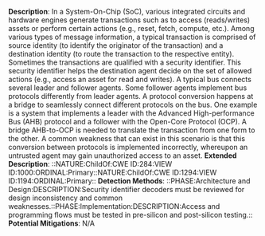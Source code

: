 **Description**: In a System-On-Chip (SoC), various integrated circuits and hardware engines generate transactions such as to access (reads/writes) assets or perform certain actions (e.g., reset, fetch, compute, etc.). Among various types of message information, a typical transaction is comprised of source identity (to identify the originator of the transaction) and a destination identity (to route the transaction to the respective entity). Sometimes the transactions are qualified with a security identifier. This security identifier helps the destination agent decide on the set of allowed actions (e.g., access an asset for read and writes). A typical bus connects several leader and follower agents. Some follower agents implement bus protocols differently from leader agents. A protocol conversion happens at a bridge to seamlessly connect different protocols on the bus. One example is a system that implements a leader with the Advanced High-performance Bus (AHB) protocol and a follower with the Open-Core Protocol (OCP). A bridge AHB-to-OCP is needed to translate the transaction from one form to the other. A common weakness that can exist in this scenario is that this conversion between protocols is implemented incorrectly, whereupon an untrusted agent may gain unauthorized access to an asset.
**Extended Description**: ::NATURE:ChildOf:CWE ID:284:VIEW ID:1000:ORDINAL:Primary::NATURE:ChildOf:CWE ID:1294:VIEW ID:1194:ORDINAL:Primary::
**Detection Methods**: ::PHASE:Architecture and Design:DESCRIPTION:Security identifier decoders must be reviewed for design inconsistency and common weaknesses.::PHASE:Implementation:DESCRIPTION:Access and programming flows must be tested in pre-silicon and post-silicon testing.::
**Potential Mitigations**: N/A